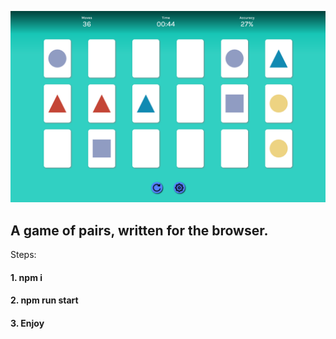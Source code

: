 ![Alt text](scrn.png)

## A game of pairs, written for the browser. 

Steps: 

#### 1. npm i 

#### 2. npm run start 

#### 3. Enjoy

